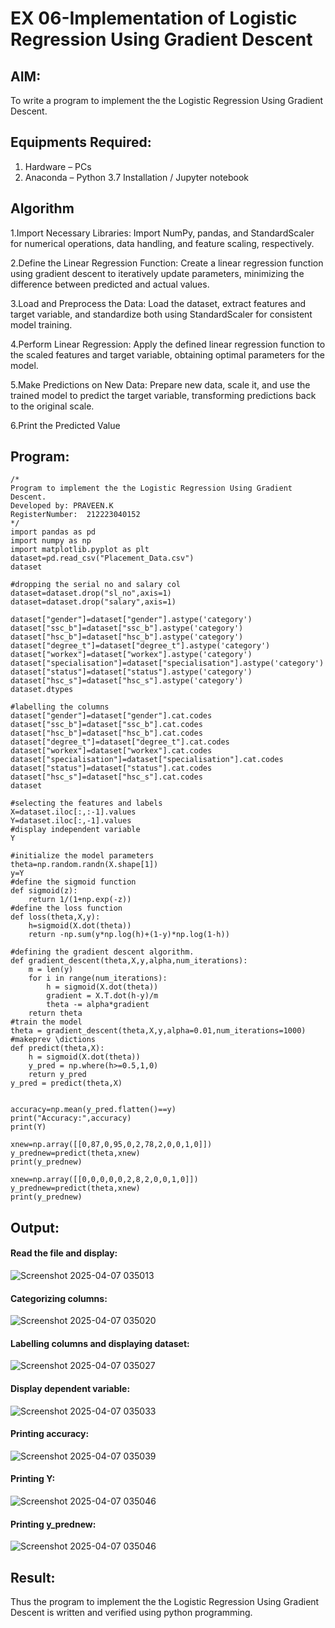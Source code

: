 # EX 06-Implementation of Logistic Regression Using Gradient Descent

## AIM:
To write a program to implement the the Logistic Regression Using Gradient Descent.

## Equipments Required:
1. Hardware – PCs
2. Anaconda – Python 3.7 Installation / Jupyter notebook

## Algorithm
1.Import Necessary Libraries: Import NumPy, pandas, and StandardScaler for numerical operations, data handling, and feature scaling, respectively.

2.Define the Linear Regression Function: Create a linear regression function using gradient descent to iteratively update parameters, minimizing the difference between predicted and actual values.

3.Load and Preprocess the Data: Load the dataset, extract features and target variable, and standardize both using StandardScaler for consistent model training.

4.Perform Linear Regression: Apply the defined linear regression function to the scaled features and target variable, obtaining optimal parameters for the model.

5.Make Predictions on New Data: Prepare new data, scale it, and use the trained model to predict the target variable, transforming predictions back to the original scale.

6.Print the Predicted Value


## Program:
```
/*
Program to implement the the Logistic Regression Using Gradient Descent.
Developed by: PRAVEEN.K
RegisterNumber:  212223040152
*/
import pandas as pd
import numpy as np
import matplotlib.pyplot as plt
dataset=pd.read_csv("Placement_Data.csv")
dataset

#dropping the serial no and salary col
dataset=dataset.drop("sl_no",axis=1)
dataset=dataset.drop("salary",axis=1)

dataset["gender"]=dataset["gender"].astype('category')
dataset["ssc_b"]=dataset["ssc_b"].astype('category')
dataset["hsc_b"]=dataset["hsc_b"].astype('category')
dataset["degree_t"]=dataset["degree_t"].astype('category')
dataset["workex"]=dataset["workex"].astype('category')
dataset["specialisation"]=dataset["specialisation"].astype('category')
dataset["status"]=dataset["status"].astype('category')
dataset["hsc_s"]=dataset["hsc_s"].astype('category')
dataset.dtypes

#labelling the columns
dataset["gender"]=dataset["gender"].cat.codes
dataset["ssc_b"]=dataset["ssc_b"].cat.codes
dataset["hsc_b"]=dataset["hsc_b"].cat.codes
dataset["degree_t"]=dataset["degree_t"].cat.codes
dataset["workex"]=dataset["workex"].cat.codes
dataset["specialisation"]=dataset["specialisation"].cat.codes
dataset["status"]=dataset["status"].cat.codes
dataset["hsc_s"]=dataset["hsc_s"].cat.codes
dataset

#selecting the features and labels
X=dataset.iloc[:,:-1].values
Y=dataset.iloc[:,-1].values
#display independent variable
Y

#initialize the model parameters
theta=np.random.randn(X.shape[1])
y=Y
#define the sigmoid function
def sigmoid(z):
    return 1/(1+np.exp(-z))
#define the loss function
def loss(theta,X,y):
    h=sigmoid(X.dot(theta))
    return -np.sum(y*np.log(h)+(1-y)*np.log(1-h))

#defining the gradient descent algorithm.
def gradient_descent(theta,X,y,alpha,num_iterations):
    m = len(y)
    for i in range(num_iterations):
        h = sigmoid(X.dot(theta))
        gradient = X.T.dot(h-y)/m
        theta -= alpha*gradient
    return theta
#train the model
theta = gradient_descent(theta,X,y,alpha=0.01,num_iterations=1000)
#makeprev \dictions
def predict(theta,X):
    h = sigmoid(X.dot(theta))
    y_pred = np.where(h>=0.5,1,0)
    return y_pred
y_pred = predict(theta,X)


accuracy=np.mean(y_pred.flatten()==y)
print("Accuracy:",accuracy)
print(Y)

xnew=np.array([[0,87,0,95,0,2,78,2,0,0,1,0]])
y_prednew=predict(theta,xnew)
print(y_prednew)

xnew=np.array([[0,0,0,0,0,2,8,2,0,0,1,0]])
y_prednew=predict(theta,xnew)
print(y_prednew)

```

## Output:
#### Read the file and display:
![Screenshot 2025-04-07 035013](https://github.com/user-attachments/assets/79675ffb-19a5-4d99-b9af-393a7698ca8f)


#### Categorizing columns:
![Screenshot 2025-04-07 035020](https://github.com/user-attachments/assets/4cdc3948-ede4-454c-b599-bbaef6687fc5)


#### Labelling columns and displaying dataset:
![Screenshot 2025-04-07 035027](https://github.com/user-attachments/assets/2102cc2a-03b6-428f-8c4c-0bee753772dc)

#### Display dependent variable:
![Screenshot 2025-04-07 035033](https://github.com/user-attachments/assets/c73d1cc8-5b6a-4109-b159-6c714b639c74)

#### Printing accuracy:
![Screenshot 2025-04-07 035039](https://github.com/user-attachments/assets/6fa7e1df-2fd0-45c7-aa14-8e1cec1847a5)

#### Printing Y:

![Screenshot 2025-04-07 035046](https://github.com/user-attachments/assets/cc72ba92-f7eb-4a9b-87a5-b48be6ef0ace)

#### Printing y_prednew:
![Screenshot 2025-04-07 035046](https://github.com/user-attachments/assets/2d6a0d9a-ca9b-4e5f-83a2-6aae18cfe4bf)





## Result:
Thus the program to implement the the Logistic Regression Using Gradient Descent is written and verified using python programming.

